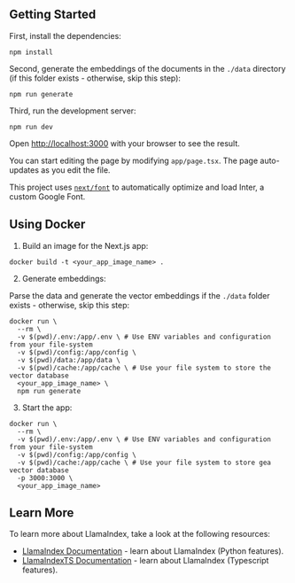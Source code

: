## Getting Started

First, install the dependencies:

```
npm install
```

Second, generate the embeddings of the documents in the `./data` directory (if this folder exists - otherwise, skip this step):

```
npm run generate
```

Third, run the development server:

```
npm run dev
```

Open [http://localhost:3000](http://localhost:3000) with your browser to see the result.

You can start editing the page by modifying `app/page.tsx`. The page auto-updates as you edit the file.

This project uses [`next/font`](https://nextjs.org/docs/basic-features/font-optimization) to automatically optimize and load Inter, a custom Google Font.

## Using Docker

1. Build an image for the Next.js app:

```
docker build -t <your_app_image_name> .
```

2. Generate embeddings:

Parse the data and generate the vector embeddings if the `./data` folder exists - otherwise, skip this step:

```
docker run \
  --rm \
  -v $(pwd)/.env:/app/.env \ # Use ENV variables and configuration from your file-system
  -v $(pwd)/config:/app/config \
  -v $(pwd)/data:/app/data \
  -v $(pwd)/cache:/app/cache \ # Use your file system to store the vector database
  <your_app_image_name> \
  npm run generate
```

3. Start the app:

```
docker run \
  --rm \
  -v $(pwd)/.env:/app/.env \ # Use ENV variables and configuration from your file-system
  -v $(pwd)/config:/app/config \
  -v $(pwd)/cache:/app/cache \ # Use your file system to store gea vector database
  -p 3000:3000 \
  <your_app_image_name>
```

## Learn More

To learn more about LlamaIndex, take a look at the following resources:

- [LlamaIndex Documentation](https://docs.llamaindex.ai) - learn about LlamaIndex (Python features).
- [LlamaIndexTS Documentation](https://ts.llamaindex.ai) - learn about LlamaIndex (Typescript features).

